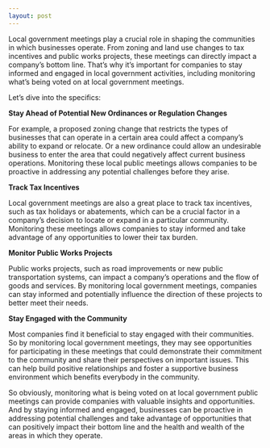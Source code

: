 ```yaml
---
layout: post
---
```


Local government meetings play a crucial role in shaping the communities in
which businesses operate. From zoning and land use changes to tax incentives
and public works projects, these meetings can directly impact a company’s
bottom line. That’s why it’s important for companies to stay informed and
engaged in local government activities, including monitoring what’s being voted
on at local government meetings.

Let’s dive into the specifics:

**Stay Ahead of Potential New Ordinances or Regulation Changes**

For example, a proposed zoning change that restricts the types of businesses
that can operate in a certain area could affect a company’s ability to expand
or relocate. Or a new ordinance could allow an undesirable business to enter
the area that could negatively affect current business operations.  Monitoring
these local public meetings allows companies to be proactive in addressing any
potential challenges before they arise.

**Track Tax Incentives**

Local government meetings are also a great place to track tax incentives, such
as tax holidays or abatements, which can be a crucial factor in a company’s
decision to locate or expand in a particular community. Monitoring these
meetings allows companies to stay informed and take advantage of any
opportunities to lower their tax burden.

**Monitor Public Works Projects**

Public works projects, such as road improvements or new public transportation
systems, can impact a company’s operations and the flow of goods and services.
By monitoring local government meetings, companies can stay informed and
potentially influence the direction of these projects to better meet their
needs.

**Stay Engaged with the Community**

Most companies find it beneficial to stay engaged with their communities. So by
monitoring local government meetings, they may see opportunities for
participating in these meetings that could demonstrate their commitment to the
community and share their perspectives on important issues. This can help build
positive relationships and foster a supportive business environment which
benefits everybody in the community.

So obviously, monitoring what is being voted on at local government public
meetings can provide companies with valuable insights and opportunities. And by
staying informed and engaged, businesses can be proactive in addressing
potential challenges and take advantage of opportunities that can positively
impact their bottom line and the health and wealth of the areas in which they
operate.
